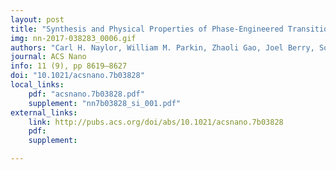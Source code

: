 ```yaml
---
layout: post
title: "Synthesis and Physical Properties of Phase-Engineered Transition Metal Dichalcogenide Monolayer Heterostructures"
img: nn-2017-038283_0006.gif
authors: "Carl H. Naylor, William M. Parkin, Zhaoli Gao, Joel Berry, Songsong Zhou, Qicheng Zhang, John Brandon McClimon, Liang Z. Tan, Christopher E. Kehayias, Meng-Qiang Zhao, Ram S. Gona, Robert W. Carpick, Andrew M. Rappe, David J. Srolovitz, Marija Drndic, and Alan T. Charlie Johnson"
journal: ACS Nano
info: 11 (9), pp 8619–8627
doi: "10.1021/acsnano.7b03828"
local_links:
    pdf: "acsnano.7b03828.pdf"
    supplement: "nn7b03828_si_001.pdf"
external_links:
    link: http://pubs.acs.org/doi/abs/10.1021/acsnano.7b03828
    pdf:
    supplement:

---
```


<!--more-->

